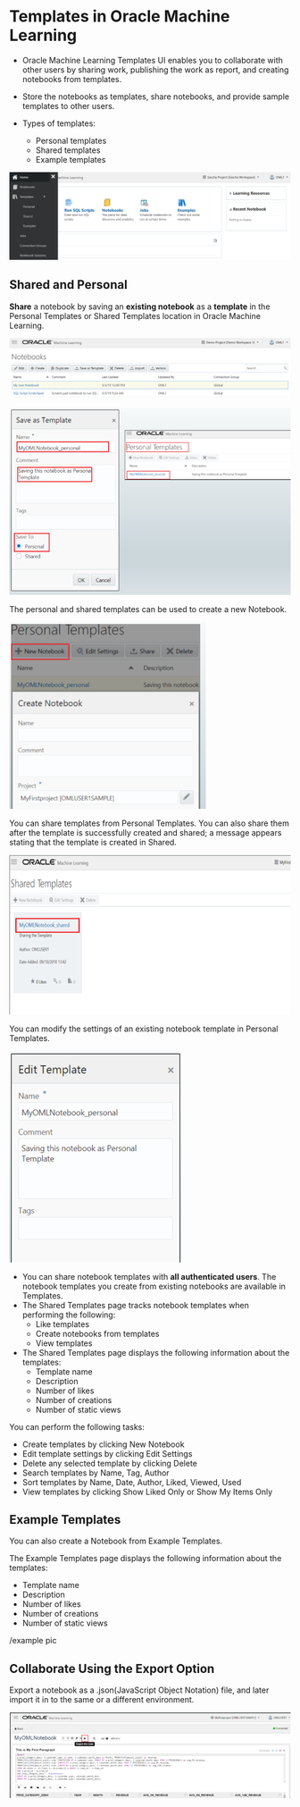 # Templates in Oracle Machine Learning

 * Oracle Machine Learning Templates UI enables you to collaborate with other users by sharing work, publishing the work as report, and creating notebooks from templates. 

* Store the notebooks as templates, share notebooks, and provide sample templates to other users. 
* Types of templates: 
    * Personal templates
    * Shared templates
    * Example templates

![](https://github.com/saschahsp/guides_workshops/blob/master/ADW_ML/img/5.PNG)

## Shared and Personal

**Share** a notebook by saving an **existing notebook** as a **template** in the Personal Templates or Shared Templates location in Oracle Machine Learning.

![](https://github.com/saschahsp/guides_workshops/blob/master/ADW_ML/img/18.PNG)

![](https://github.com/saschahsp/guides_workshops/blob/master/ADW_ML/img/c23.PNG)

The personal and shared templates can be used to create a new Notebook. 

![](https://github.com/saschahsp/guides_workshops/blob/master/ADW_ML/img/c24.PNG)

You can share templates from Personal Templates. You can also share them after the template is successfully created and shared; a message appears stating that the template is created in Shared.

![](https://github.com/saschahsp/guides_workshops/blob/master/ADW_ML/img/c25.PNG)

You can modify the settings of an existing notebook template in Personal Templates.

![](https://github.com/saschahsp/guides_workshops/blob/master/ADW_ML/img/c26.PNG)

* You can share notebook templates with **all authenticated users**. The notebook templates you create from existing notebooks are available in Templates.
* The Shared Templates page tracks notebook templates when performing the 
following:
    * Like templates
    * Create notebooks from templates
    * View templates
* The Shared Templates page displays the following information about the templates:
    * Template name
    * Description
    * Number of likes
    * Number of creations
    * Number of static views

You can perform the following tasks:  
* Create templates by clicking New Notebook 
* Edit template settings by clicking Edit Settings 
* Delete any selected template by clicking Delete 
* Search templates by Name, Tag, Author 
* Sort templates by Name, Date, Author, Liked, Viewed, Used 
* View templates by clicking Show Liked Only or Show My Items Only 

## Example Templates

You can also create a Notebook from Example Templates. 

The Example Templates page displays the following information about the templates:
* Template name
* Description
* Number of likes
* Number of creations
* Number of static views

/example pic

## Collaborate Using the Export Option

Export a notebook as a .json(JavaScript Object Notation) file, and later import it in to the same or a different environment.

![](https://github.com/saschahsp/guides_workshops/blob/master/ADW_ML/img/c27.PNG)

